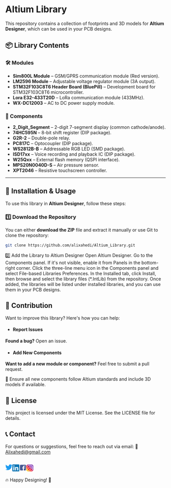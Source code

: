 # Altium Library

This repository contains a collection of footprints and 3D models for **Altium Designer**, which can be used in your PCB designs.

## 📦 Library Contents

### 🛠️ Modules
- **Sim800L Module** – GSM/GPRS communication module (Red version).
- **LM2596 Module** – Adjustable voltage regulator module (3A output).
- **STM32F103C8T6 Header Board (BluePill)** – Development board for STM32F103C8T6 microcontroller.
- **Lora E32-433T20D** – LoRa communication module (433MHz).
- **WX-DC12003** – AC to DC power supply module.

### 🔩 Components
- **2_Digit_Segment** – 2-digit 7-segment display (common cathode/anode).
- **74HC595N** – 8-bit shift register (DIP package).
- **G2R-2** – Double-pole relay.
- **PC817C** – Optocoupler (DIP package).
- **WS2812B-B** – Addressable RGB LED (SMD package).
- **ISD17xx** – Voice recording and playback IC (DIP package).
- **W25Qxx** – External flash memory (QSPI interface).
- **MPS20N0040D-S** – Air pressure sensor.
- **XPT2046** – Resistive touchscreen controller.

---

## 🚀 Installation & Usage

To use this library in **Altium Designer**, follow these steps:

### 1️⃣ Download the Repository
You can either **download the ZIP** file and extract it manually or use Git to clone the repository:
```bash
git clone https://github.com/alixahedi/Altium_Library.git
```
2️⃣ Add the Library to Altium Designer
Open Altium Designer. 
Go to the Components panel. If it's not visible, enable it from Panels in the bottom-right corner.
Click the three-line menu icon in the Components panel and select File-based Libraries Preferences.
In the Installed tab, click Install, then browse and select the library files (*.IntLib) from the repository.
Once added, the libraries will be listed under installed libraries, and you can use them in your PCB designs.

## 🤝 Contribution
Want to improve this library? Here's how you can help:

- #### Report Issues 
 **Found a bug?** Open an issue.
- #### Add New Components 
 **Want to add a new module or component?** Feel free to submit a pull request.

📌 Ensure all new components follow Altium standards and include 3D models if available.

## 📜 License
This project is licensed under the MIT License. See the LICENSE file for details.

## 📞 Contact
For questions or suggestions, feel free to reach out via email:
📧 Alixahedi@gmail.com

<br/>
<a href="https://twitter.com/alixahedi">
<img align="left" alt="Alix | Twitter" width="22px" src="https://github.com/alixahedi/alixahedi/blob/main/assests/img/social/Twitter.png" />
</a>
<a href="https://www.linkedin.com/in/ali-zahedi-b5a360158//">
<img align="left" alt="Ali's LinkedIN" width="22px" src="https://github.com/alixahedi/alixahedi/blob/main/assests/img/social/Linkedin.png" />
</a>
<a href="https://www.facebook.com/Alixahedi/">
<img align="left" alt="Ali's FaceBook" width="22px" src="https://github.com/alixahedi/alixahedi/blob/main/assests/img/social/fb.png" />
</a>
<a href="https://www.instagram.com/Alixahedi">
<img align="left" alt="Ali's Instagram" width="22px" src="https://github.com/alixahedi/alixahedi/blob/main/assests/img/social/insta.png" />
</a>
<br/>

###

🔥 Happy Designing! 🚀
